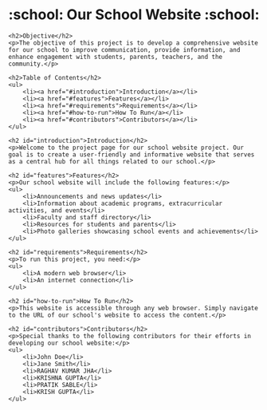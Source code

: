 <!DOCTYPE html>
<html lang="en">
<head>
    <meta charset="UTF-8">
    <meta name="viewport" content="width=device-width, initial-scale=1.0">
    <title>Our School Website Project</title>
</head>
<body>
    <h1 align="center">:school: Our School Website :school:</h1>
    
    <h2>Objective</h2>
    <p>The objective of this project is to develop a comprehensive website for our school to improve communication, provide information, and enhance engagement with students, parents, teachers, and the community.</p>

    <h2>Table of Contents</h2>
    <ul>
        <li><a href="#introduction">Introduction</a></li>
        <li><a href="#features">Features</a></li>
        <li><a href="#requirements">Requirements</a></li>
        <li><a href="#how-to-run">How To Run</a></li>
        <li><a href="#contributors">Contributors</a></li>
    </ul>

    <h2 id="introduction">Introduction</h2>
    <p>Welcome to the project page for our school website project. Our goal is to create a user-friendly and informative website that serves as a central hub for all things related to our school.</p>
    
    <h2 id="features">Features</h2>
    <p>Our school website will include the following features:</p>
    <ul>
        <li>Announcements and news updates</li>
        <li>Information about academic programs, extracurricular activities, and events</li>
        <li>Faculty and staff directory</li>
        <li>Resources for students and parents</li>
        <li>Photo galleries showcasing school events and achievements</li>
    </ul>
    
    <h2 id="requirements">Requirements</h2>
    <p>To run this project, you need:</p>
    <ul>
        <li>A modern web browser</li>
        <li>An internet connection</li>
    </ul>
    
    <h2 id="how-to-run">How To Run</h2>
    <p>This website is accessible through any web browser. Simply navigate to the URL of our school's website to access the content.</p>
    
    <h2 id="contributors">Contributors</h2>
    <p>Special thanks to the following contributors for their efforts in developing our school website:</p>
    <ul>
        <li>John Doe</li>
        <li>Jane Smith</li>
        <li>RAGHAV KUMAR JHA</li>
        <li>KRISHNA GUPTA</li>
        <li>PRATIK SABLE</li>
        <li>KRISH GUPTA</li>
    </ul>
</body>
</html>
